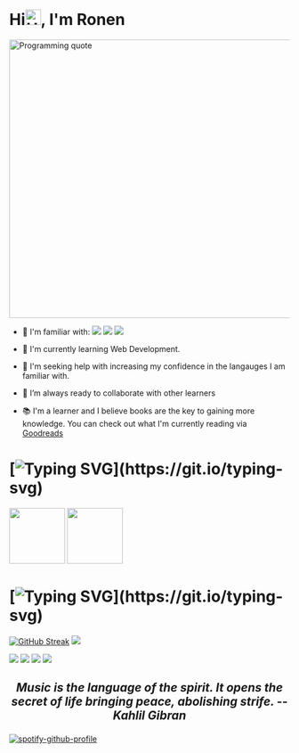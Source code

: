 <h1>Hi<img src="https://user-images.githubusercontent.com/1303154/88677602-1635ba80-d120-11ea-84d8-d263ba5fc3c0.gif" width="28px" alt="Hello gif">, I'm Ronen</h1>
<img src="https://github.com/RonenTGreat/RonenTGreat/blob/main/quote.gif" width="1000" height="500" alt="Programming quote"/>

- <p>🦾 I'm familiar with: <img src="https://img.shields.io/badge/Python-FFD43B?style=for-the-badge&logo=python&logoColor=darkgreen"/> <img src="https://img.shields.io/badge/C%2B%2B-00599C?style=for-the-badge&logo=c%2B%2B&logoColor=white" /> <img src="https://img.shields.io/badge/Java-ED8B00?style=for-the-badge&logo=java&logoColor=white"/> </p> 

- 🌱 I'm currently learning Web Development.
- 🤔 I'm seeking help with increasing my confidence in the langauges I am familiar with.
- 👯 I’m always ready to collaborate with other learners
- 📚 I'm a learner and I believe books are the key to gaining more knowledge. You can check out what I'm currently reading via [Goodreads](https://www.goodreads.com/ronentgreat)
 

# [![Typing SVG](https://readme-typing-svg.herokuapp.com?font=open+sans&color=FFFFFF&lines=How+to+reach+me?)](https://git.io/typing-svg)

<a href="https://twitter.com/Ronen_T_G"><img src="https://github.com/RonenTGreat/RonenTGreat/blob/main/Twitter-logo.png.png" width="100px"/></a>
<a href="mailto:ronenh53@gmail.com?subject=Hello👋, I am..."><img src="https://github.com/RonenTGreat/RonenTGreat/blob/main/Gamil-logo.png.png" width="100px"/></a>

  
# [![Typing SVG](https://readme-typing-svg.herokuapp.com?font=open+sans&color=FFFFFF&lines=What+gets+measured+gets+improved!)](https://git.io/typing-svg)
[![GitHub Streak](http://github-readme-streak-stats.herokuapp.com?user=RonenTGreat&theme=monokai&hide_border=true)](https://git.io/streak-stats) 
![](https://github-profile-summary-cards.vercel.app/api/cards/profile-details?username=RonenTGreat&theme=monokai)

![](https://github-profile-summary-cards.vercel.app/api/cards/repos-per-language?username=RonenTGreat&theme=monokai)
![](https://github-profile-summary-cards.vercel.app/api/cards/most-commit-language?username=RonenTGreat&theme=monokai)
![](https://github-profile-summary-cards.vercel.app/api/cards/productive-time?username=RonenTGreat&theme=monokai)
![](https://github-profile-summary-cards.vercel.app/api/cards/stats?username=RonenTGreat&theme=monokai)

## <p align= "center"> *Music is the language of the spirit. It opens the secret of life bringing peace, abolishing strife. -- Kahlil Gibran*</p>

[![spotify-github-profile](https://spotify-github-profile.vercel.app/api/view?uid=0o83bbalh9vwr0q9n1rxc52l0&cover_image=true&theme=default)](https://github.com/kittinan/spotify-github-profile)
